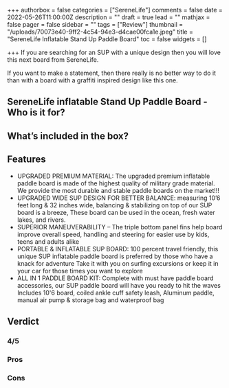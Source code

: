 +++
authorbox = false
categories = ["SereneLife"]
comments = false
date = 2022-05-26T11:00:00Z
description = ""
draft = true
lead = ""
mathjax = false
pager = false
sidebar = ""
tags = ["Review"]
thumbnail = "/uploads/70073e40-9ff2-4c54-94e3-d4cae00fca1e.jpeg"
title = "SereneLife Inflatable Stand Up Paddle Board"
toc = false
widgets = []

+++
If you are searching for an SUP with a unique design then you will love this next board from SereneLife.

If you want to make a statement, then there really is no better way to do it than with a board with a graffiti inspired design like this one.

## SereneLife inflatable Stand Up Paddle Board - Who is it for?

## What’s included in the box?

## Features

* UPGRADED PREMIUM MATERIAL: The upgraded premium inflatable paddle board is made of the highest quality of military grade material. We provide the most durable and stable paddle boards on the market!!!
* UPGRADED WIDE SUP DESIGN FOR BETTER BALANCE: measuring 10’6 feet long & 32 inches wide, balancing & stabilizing on top of our SUP board is a breeze, These board can be used in the ocean, fresh water lakes, and rivers.
* SUPERIOR MANEUVERABILITY – The triple bottom panel fins help board improve overall speed, handling and steering for easier use by kids, teens and adults alike
* PORTABLE & INFLATABLE SUP BOARD: 100 percent travel friendly, this unique SUP inflatable paddle board is preferred by those who have a knack for adventure Take it with you on surfing excursions or keep it in your car for those times you want to explore
* ALL IN 1 PADDLE BOARD KIT: Complete with must have paddle board accessories, our SUP paddle board will have you ready to hit the waves Includes 10'6 board, coiled ankle cuff safety leash, Aluminum paddle, manual air pump & storage bag and waterproof bag

## Verdict

### 4/5

### Pros 

### Cons